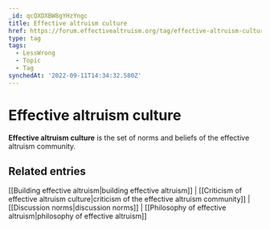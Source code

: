 ```yaml
---
_id: qcQXDXBW8gYHzYngc
title: Effective altruism culture
href: https://forum.effectivealtruism.org/tag/effective-altruism-culture
type: tag
tags:
  - LessWrong
  - Topic
  - Tag
synchedAt: '2022-09-11T14:34:32.580Z'
---
```

# Effective altruism culture

**Effective altruism culture** is the set of norms and beliefs of the effective altruism community.

Related entries
---------------

[[Building effective altruism|building effective altruism]] | [[Criticism of effective altruism culture|criticism of the effective altruism community]] | [[Discussion norms|discussion norms]] | [[Philosophy of effective altruism|philosophy of effective altruism]]